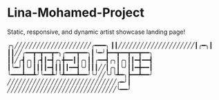 # Lina-Mohamed-Project
Static, responsive, and dynamic artist showcase landing page!


╭╮╱╱╱╱╱╱╱╱╱╱╱╱╱╱╱╱╱╱╱╱╱╭━━━╮
┃┃╱╱╱╱╱╱╱╱╱╱╱╱╱╱╱╱╱╱╱╱╱┃╭━╮┃
┃┃╱╱╭━━┳━┳━━┳━╮╭━━━┳━━╮┃╰━╯┣━━┳━━┳━━┳━━╮
┃┃╱╭┫╭╮┃╭┫┃━┫╭╮╋━━┃┃╭╮┃┃╭━━┫╭╮┃╭╮┃┃━┫━━┫
┃╰━╯┃╰╯┃┃┃┃━┫┃┃┃┃━━┫╰╯┃┃┃╱╱┃╭╮┃╰╯┃┃━╋━━┃
╰━━━┻━━┻╯╰━━┻╯╰┻━━━┻━━╯╰╯╱╱╰╯╰┻━╮┣━━┻━━╯
╱╱╱╱╱╱╱╱╱╱╱╱╱╱╱╱╱╱╱╱╱╱╱╱╱╱╱╱╱╱╭━╯┃
╱╱╱╱╱╱╱╱╱╱╱╱╱╱╱╱╱╱╱╱╱╱╱╱╱╱╱╱╱╱╰━━╯
